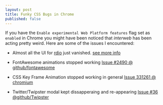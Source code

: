```yaml
---
layout: post
title: Funky CSS Bugs in Chrome
published: false
---
```


If you have the `Enable experimental Web Platform features` flag set as `enabled` in Chrome you might have been noticed that *interweb* has been acting pretty weird. Here are some of the issues I encountered:

- Almost all the UI for  [rdio](http://rdio.com/) just vanished.  [see more info]( http://help.rdio.com/customer/en/portal/questions/5094222-ui-disappearing-ui-elements?new=5094222)

- FontAwesome animations stopped working  [Issue #2490 @ github/fontawesome](https://github.com/FortAwesome/Font-Awesome/issues/2490)

- CSS Key Frame Animation stopped working in general  [Issue 331261 @ chromium](https://code.google.com/p/chromium/issues/detail?id=331261)

- Twitter/Twipster modal kept dissapperaing and re-appearing  [Issue #36 @github/Twipster](https://github.com/jxnblk/Twipster/issues/36)
